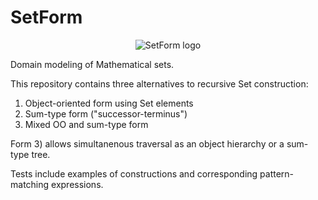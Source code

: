 # SetForm

<p align="center"><img src="https://pedroos.github.io/img/SetForm.png" alt="SetForm logo"/></p>

Domain modeling of Mathematical sets.

This repository contains three alternatives to recursive Set construction:

1. Object-oriented form using Set elements
2. Sum-type form ("successor-terminus")
3. Mixed OO and sum-type form

Form 3) allows simultanenous traversal as an object hierarchy or a sum-type tree.

Tests include examples of constructions and corresponding pattern-matching expressions.